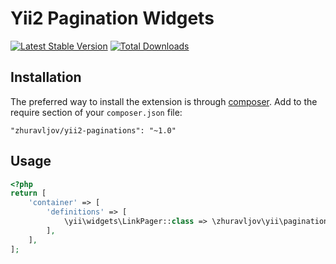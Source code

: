 Yii2 Pagination Widgets
=======================

[![Latest Stable Version](https://poser.pugx.org/zhuravljov/yii2-pagination/v/stable.svg)](https://packagist.org/packages/zhuravljov/yii2-pagination)
[![Total Downloads](https://poser.pugx.org/zhuravljov/yii2-pagination/downloads.svg)](https://packagist.org/packages/zhuravljov/yii2-pagination)

Installation
------------

The preferred way to install the extension is through [composer](http://getcomposer.org/download/).
Add to the require section of your `composer.json` file:

```
"zhuravljov/yii2-paginations": "~1.0"
```

Usage
-----

```php
<?php
return [
    'container' => [
        'definitions' => [
            \yii\widgets\LinkPager::class => \zhuravljov\yii\pagination\LinkPager::class,
        ],
    ],
];
```
